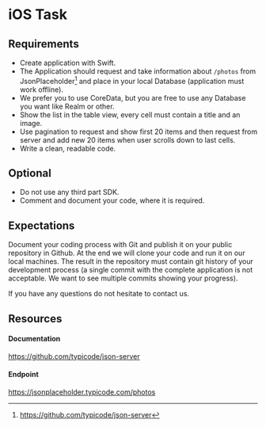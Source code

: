 # iOS Task


## Requirements

- Create application with Swift.
- The Application should request and take information about `/photos`  from JsonPlaceholder[^1] and place in your local Database (application must work offline).
- We prefer you to use CoreData, but you are free to use any Database you want like Realm or other.
- Show the list in the table view, every cell must contain a title and an image.
- Use pagination to request and show first 20 items and then request from server and add new 20 items when user scrolls down to last cells.
- Write a clean, readable code.

## Optional

- Do not use any third part SDK.
- Comment and document your code, where it is required.

## Expectations
Document your coding process with Git and publish it on your public repository in Github. At the end we will clone your code and run it on our local machines. The result in the repository must contain git history of your development process (a single commit with the complete application is not acceptable. We want to see multiple commits showing your progress).

If you have any questions do not hesitate to contact us. 

[^1]: https://github.com/typicode/json-server

## Resources

#### Documentation
https://github.com/typicode/json-server

#### Endpoint
https://jsonplaceholder.typicode.com/photos
